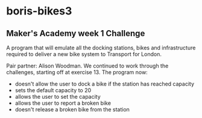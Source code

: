# boris-bikes3

## Maker's Academy week 1 Challenge

A program that will emulate all the docking stations, bikes and infrastructure required to deliver a new bike system to Transport for London.

Pair partner: Alison Woodman.
We continued to work through the challenges, starting off at exercise 13.
The program now:
- doesn't allow the user to dock a bike if the station has reached capacity
- sets the default capacity to 20
- allows the user to set the capacity
- allows the user to report a broken bike
- doesn't release a broken bike from the station
